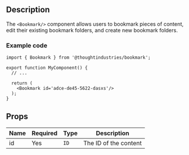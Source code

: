 # <Bookmark/>

## Description
The `<Bookmark/>` component allows users to bookmark pieces of content, edit their existing bookmark folders, and create new bookmark folders.

### Example code

```tsx
import { Bookmark } from '@thoughtindustries/bookmark';

export function MyComponent() {
  // ...

  return (
    <Bookmark id='adce-de45-5622-dasxs'/>
  );
}
```

## Props

| Name               | Required | Type         | Description               |
| ------------------ | -------- | -----------  | ------------------------- |
| id                 | Yes      | `ID`         | The ID of the content     |